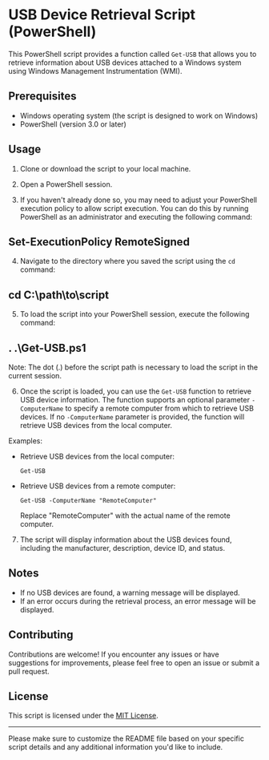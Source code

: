 # USB Device Retrieval Script (PowerShell)

This PowerShell script provides a function called `Get-USB` that allows you to retrieve information about USB devices attached to a Windows system using Windows Management Instrumentation (WMI).

## Prerequisites

- Windows operating system (the script is designed to work on Windows)
- PowerShell (version 3.0 or later)

## Usage

1. Clone or download the script to your local machine.

2. Open a PowerShell session.

3. If you haven't already done so, you may need to adjust your PowerShell execution policy to allow script execution. You can do this by running PowerShell as an administrator and executing the following command:

## Set-ExecutionPolicy RemoteSigned

4. Navigate to the directory where you saved the script using the `cd` command:

## cd C:\path\to\script

5. To load the script into your PowerShell session, execute the following command:

## . .\Get-USB.ps1


Note: The dot (.) before the script path is necessary to load the script in the current session.

6. Once the script is loaded, you can use the `Get-USB` function to retrieve USB device information. The function supports an optional parameter `-ComputerName` to specify a remote computer from which to retrieve USB devices. If no `-ComputerName` parameter is provided, the function will retrieve USB devices from the local computer.

Examples:
- Retrieve USB devices from the local computer:
  ```
  Get-USB
  ```

- Retrieve USB devices from a remote computer:
  ```
  Get-USB -ComputerName "RemoteComputer"
  ```

  Replace "RemoteComputer" with the actual name of the remote computer.

7. The script will display information about the USB devices found, including the manufacturer, description, device ID, and status.

## Notes

- If no USB devices are found, a warning message will be displayed.
- If an error occurs during the retrieval process, an error message will be displayed.

## Contributing

Contributions are welcome! If you encounter any issues or have suggestions for improvements, please feel free to open an issue or submit a pull request.

## License

This script is licensed under the [MIT License](https://opensource.org/licenses/MIT).

---

Please make sure to customize the README file based on your specific script details and any additional information you'd like to include.
